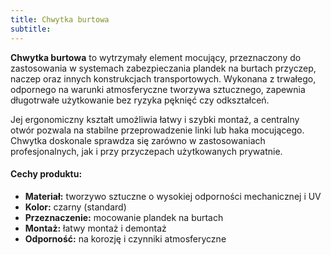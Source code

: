```yaml
---
title: Chwytka burtowa
subtitle: 
---
```


**Chwytka burtowa** to wytrzymały element mocujący, przeznaczony do zastosowania w systemach zabezpieczania plandek na burtach przyczep, naczep oraz innych konstrukcjach transportowych. Wykonana z trwałego, odpornego na warunki atmosferyczne tworzywa sztucznego, zapewnia długotrwałe użytkowanie bez ryzyka pęknięć czy odkształceń.

Jej ergonomiczny kształt umożliwia łatwy i szybki montaż, a centralny otwór pozwala na stabilne przeprowadzenie linki lub haka mocującego. Chwytka doskonale sprawdza się zarówno w zastosowaniach profesjonalnych, jak i przy przyczepach użytkowanych prywatnie.

#### Cechy produktu:
- **Materiał:** tworzywo sztuczne o wysokiej odporności mechanicznej i UV  
- **Kolor:** czarny (standard)  
- **Przeznaczenie:** mocowanie plandek na burtach  
- **Montaż:** łatwy montaż i demontaż  
- **Odporność:** na korozję i czynniki atmosferyczne
